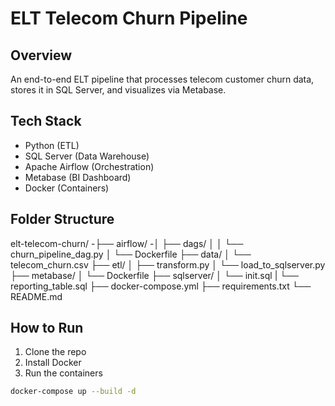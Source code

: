 # ELT Telecom Churn Pipeline

## Overview
An end-to-end ELT pipeline that processes telecom customer churn data, stores it in SQL Server, and visualizes via Metabase.

## Tech Stack
- Python (ETL)
- SQL Server (Data Warehouse)
- Apache Airflow (Orchestration)
- Metabase (BI Dashboard)
- Docker (Containers)

## Folder Structure
elt-telecom-churn/
-├── airflow/
-│   ├── dags/
│   │   └── churn_pipeline_dag.py
│   └── Dockerfile
├── data/
│   └── telecom_churn.csv
├── etl/
│   ├── transform.py
│   └── load_to_sqlserver.py
├── metabase/
│   └── Dockerfile
├── sqlserver/
│   └── init.sql
|   └── reporting_table.sql
├── docker-compose.yml
├── requirements.txt
└── README.md

## How to Run

1. Clone the repo
2. Install Docker
3. Run the containers

```bash
docker-compose up --build -d
